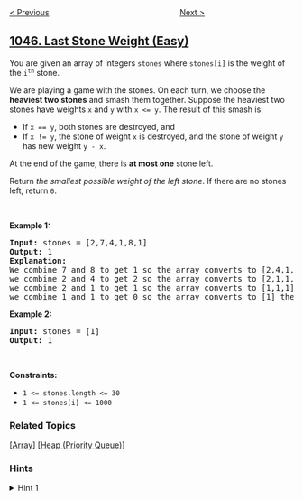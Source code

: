 <!--|This file generated by command(leetcode description); DO NOT EDIT.    |-->
<!--+----------------------------------------------------------------------+-->
<!--|@author    openset <openset.wang@gmail.com>                           |-->
<!--|@link      https://github.com/openset                                 |-->
<!--|@home      https://github.com/openset/leetcode                        |-->
<!--+----------------------------------------------------------------------+-->

[< Previous](../customers-who-bought-all-products "Customers Who Bought All Products")
　　　　　　　　　　　　　　　　
[Next >](../remove-all-adjacent-duplicates-in-string "Remove All Adjacent Duplicates In String")

## [1046. Last Stone Weight (Easy)](https://leetcode.com/problems/last-stone-weight "最后一块石头的重量")

<p>You are given an array of integers <code>stones</code> where <code>stones[i]</code> is the weight of the <code>i<sup>th</sup></code> stone.</p>

<p>We are playing a game with the stones. On each turn, we choose the <strong>heaviest two stones</strong> and smash them together. Suppose the heaviest two stones have weights <code>x</code> and <code>y</code> with <code>x &lt;= y</code>. The result of this smash is:</p>

<ul>
	<li>If <code>x == y</code>, both stones are destroyed, and</li>
	<li>If <code>x != y</code>, the stone of weight <code>x</code> is destroyed, and the stone of weight <code>y</code> has new weight <code>y - x</code>.</li>
</ul>

<p>At the end of the game, there is <strong>at most one</strong> stone left.</p>

<p>Return <em>the smallest possible weight of the left stone</em>. If there are no stones left, return <code>0</code>.</p>

<p>&nbsp;</p>
<p><strong>Example 1:</strong></p>

<pre>
<strong>Input:</strong> stones = [2,7,4,1,8,1]
<strong>Output:</strong> 1
<strong>Explanation:</strong> 
We combine 7 and 8 to get 1 so the array converts to [2,4,1,1,1] then,
we combine 2 and 4 to get 2 so the array converts to [2,1,1,1] then,
we combine 2 and 1 to get 1 so the array converts to [1,1,1] then,
we combine 1 and 1 to get 0 so the array converts to [1] then that&#39;s the value of the last stone.
</pre>

<p><strong>Example 2:</strong></p>

<pre>
<strong>Input:</strong> stones = [1]
<strong>Output:</strong> 1
</pre>

<p>&nbsp;</p>
<p><strong>Constraints:</strong></p>

<ul>
	<li><code>1 &lt;= stones.length &lt;= 30</code></li>
	<li><code>1 &lt;= stones[i] &lt;= 1000</code></li>
</ul>

### Related Topics
  [[Array](../../tag/array/README.md)]
  [[Heap (Priority Queue)](../../tag/heap-priority-queue/README.md)]

### Hints
<details>
<summary>Hint 1</summary>
Simulate the process.  We can do it with a heap, or by sorting some list of stones every time we take a turn.
</details>

